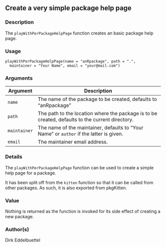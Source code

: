 ## Create a very simple package help page

### Description

The `playWithPerPackageHelpPage` function creates an basic package help
page.

### Usage

    playWithPerPackageHelpPage(name = "anRpackage", path = ".",
      maintainer = "Your Name", email = "your@mail.com")

### Arguments

| Argument     | Description                                                                                     |
|--------------|-------------------------------------------------------------------------------------------------|
| `name`       | The name of the package to be created, defaults to “anRpackage”                                 |
| `path`       | The path to the location where the package is to be created, defaults to the current directory. |
| `maintainer` | The name of the maintainer, defaults to “Your Name” or `author` if the latter is given.         |
| `email`      | The maintainer email address.                                                                   |

### Details

The `playWithPerPackageHelpPage` function can be used to create a simple
help page for a package.

It has been split off from the `kitten` function so that it can be
called from other packages. As such, it is also exported from <span
class="pkg">pkgKitten</span>.

### Value

Nothing is returned as the function is invoked for its side effect of
creating a new package.

### Author(s)

Dirk Eddelbuettel
